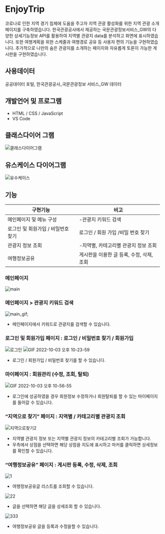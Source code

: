 
# EnjoyTrip

코로나로 인한 지역 경기 침체에 도움을 주고자 지역 관광 활성화를 위한 지역 관광 소개 페이지를 구축하였습니다. 한국관광공사에서 제공하는 국문관광정보서비스_GW의 다양한 상세기능정보 API를 활용하여 지역별 관광지 data를 분석하고 화면에 표시하였습니다. 또한 여행계획을 위한 스케줄과 여행경로 공유 등 사용자 편의 기능을 구현하였습니다. 추가적으로 나만의 숨은 관광지를 소개하는 페이지와 자유롭게 토론이 가능한 게시판을 구현하였습니다.



## 사용데이터

공공데이터 포털, 한국관광공사_국문관광정보 서비스_GW 데이터



## 개발언어 및 프로그램

- HTML / CSS / JavaScript
- VS Code


## 클래스다이어 그램
![클래스다이어그램](/uploads/e318aaa99cda5943b4d5724c7788dd2d/클래스다이어그램.png)
## 유스케이스 다이어그램
![유수케이스](/uploads/af646a5d8cf17e8aa42602e71e45290a/유수케이스.png)


## 기능

구현기능 | 비고
--|--
메인페이지 및 메뉴 구성 | -관광지 키워드 검색
로그인 및 회원가입 / 비밀번호 찾기 | 로그인 / 회원 가입 /비밀 번호 찾기
관광지 정보 조회 | -지역별, 카테고리별 관광지 정보 조회
여행정보공유 | 게시판을 이용한 글 등록, 수정, 삭제, 조회



### 메인페이지

![main](/uploads/b8f4184bc981fe33c7b8d2a3a640591c/main.png)



### 메인페이지 > 관광지 키워드 검색

![main_gif](https://lab.ssafy.com/rlaehddus815/enjoytrip_frontend_team_11/uploads/1d4820f080420f355ed5917d4f720052/%EB%A9%94%EC%9D%B8-%EA%B2%80%EC%83%89%EA%B8%B0%EB%8A%A5.gif);


- 메인페이지에서 키워드로 관광지를 검색할 수 있습니다.

### 로그인 및 회원가입 페이지 : 로그인 / 비밀번호 찾기 / 회원가입

![로그인](https://lab.ssafy.com/rlaehddus815/enjoytrip_frontend_team_11/uploads/a06dbb2f54c18b998ddf177ecde9001f/%EB%A1%9C%EA%B7%B8%EC%9D%B8_%EA%B8%B0%EB%8A%A5.gif)
![GIF 2022-10-03 오후 10-23-59](https://user-images.githubusercontent.com/48662662/193598290-bdb62425-320b-49c8-9064-c6ed62c8bc45.gif)

- 로그인 / 회원가입 / 비밀번호 찾기를 할 수 있습니다.


### 마이페이지 : 회원관리 (수정, 조회, 탈퇴)
![GIF 2022-10-03 오후 10-56-55](https://user-images.githubusercontent.com/48662662/193596357-e57f2d2e-0008-4501-823a-7fcf1d82ecad.gif)

- 로그인에 성공하였을 경우 회원정보 수정하거나 회원탈퇴를 할 수 있는 마이페이지를 들어갈 수 있습니다.



### “지역으로 찾기” 페이지 : 지역별 / 카테고리별 관광지 조회
![지역으로찾기2](https://lab.ssafy.com/rlaehddus815/enjoytrip_frontend_team_11/uploads/cdeeef90db0a08569706dfe786ab02b2/%EC%A7%80%EC%97%AD_%EA%B4%80%EA%B4%91%EC%A7%80_%EA%B2%80%EC%83%89.gif)

- 지역별 관광지 정보 또는 지역별 관광지 정보의 카테고리별 조회가 가능합니다.
- 우측에서 상점을 선택하면 해당 상점을 지도에 표시하고 마커를 클릭하면 상세정보를 확인할 수 있습니다.


### “여행정보공유” 페이지 : 게시판 등록, 수정, 삭제, 조회


![1](/uploads/4ace2672992b678473abe284b6222fa7/1.png)

- 여행정보공유글 리스트를 조회할 수 있습니다.

![22](/uploads/e8ff030d60286d0bcc34fa06f22490dc/22.png)

- 글을 선택하면 해당 글을 상세조회 할 수 있습니다.

![333](/uploads/418d9c0d34beead8effaf3d40309334c/333.png)

- 여행정보공유 글을 등록과 수정을할 수 있습니다.

